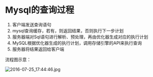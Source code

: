# Mysql的查询过程

1. 客户端发送查询语句
2. mysql查询缓存，若有，则返回结果，否则执行下一步计划
3. 服务器端对Sql语句进行解析、预处理，再由优化器生成对应的执行计划
4. MySQL根据优化器生成的执行计划，调用存储引擎的API来执行查询
5. 服务器将结果返回给客户端

流程图示意：

![2016-07-25_17:44:46.jpg](http://7xscq6.com1.z0.glb.clouddn.com/2016-07-25_17:44:46.jpg)